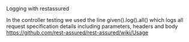 Logging with restassured

In the controller testing we used the line given().log().all() which logs all request specification details including parameters, headers and body
https://github.com/rest-assured/rest-assured/wiki/Usage